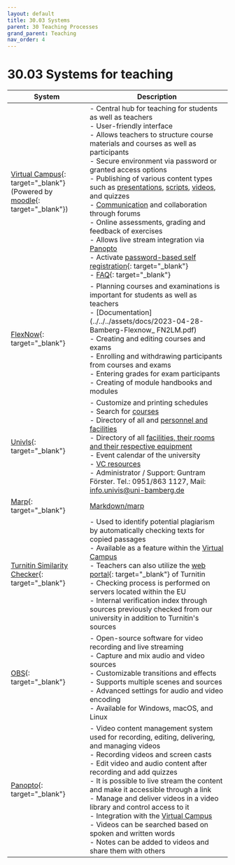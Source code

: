 ```yaml
---
layout: default
title: 30.03 Systems
parent: 30 Teaching Processes
grand_parent: Teaching
nav_order: 4
---
```


# 30.03 Systems for teaching

| System | Description |
---|---|
[Virtual Campus](https://vc.uni-bamberg.de/moodle/mod/page/view.php?id=225164){: target="_blank"}<br>(Powered by [moodle](https://docs.moodle.org/39/de/Hauptseite){: target="_blank"})| - Central hub for teaching for students as well as teachers<br>- User-friendly interface<br>- Allows teachers to structure course materials and courses as well as participants<br>- Secure environment via password or granted access options<br>- Publishing of various content types such as [presentations](#presentation), [scripts](#writing-tools), [videos](#panopto), and quizzes<br>- [Communication](#communication-tools) and collaboration through forums<br>- Online assessments, grading and feedback of exercises<br>- Allows live stream integration via [Panopto](#panopto)<br>- Activate [password-based self registration](https://vc.uni-bamberg.de/mod/glossary/showentry.php?courseid=2&eid=20417&displayformat=dictionary){: target="_blank"}<br>- [FAQ](https://vc.uni-bamberg.de/mod/glossary/view.php?id=1664511){: target="_blank"}|
[FlexNow](https://www.uni-bamberg.de/pruefungsamt/flexnow/){: target="_blank"}| - Planning courses and examinations is important for students as well as teachers<br>- [Documentation](../../../assets/docs/2023-04-28-Bamberg-Flexnow_ FN2LM.pdf)<br>- Creating and editing courses and exams<br>- Enrolling and withdrawing participants from courses and exams<br>- Entering grades for exam participants<br>- Creating of module handbooks and modules |
[UnivIs](https://univis.uni-bamberg.de/){: target="_blank"}| - Customize and printing schedules<br>- Search for [courses](https://univis.uni-bamberg.de/form?dsc=anew/lecture&anonymous=1&dir=guk&ref=room&sem=2023s)<br>- Directory of all and [personnel and facilities](https://univis.uni-bamberg.de/form?dsc=anew/pande&anonymous=1&dir=guk&ref=room&sem=2023s)<br>- Directory of all [facilities, their rooms and their respective equipment](https://univis.uni-bamberg.de/form?dsc=anew/room:&dir=&anonymous=1&ref=room&sem=2023s)<br>- Event calendar of the university<br>- [VC resources](https://vc.uni-bamberg.de/enrol/index.php?id=266)<br>- Administrator / Support: Guntram Förster. Tel.: 0951/863 1127, Mail: info.univis@uni-bamberg.de |
[Marp](https://marp.app/){: target="_blank"}| [Markdown/marp](../../10-lab/10_processes/10.07.markdown.md) |
[Turnitin Similarity Checker](https://www.uni-bamberg.de/its/turnitin){: target="_blank"}| - Used to identify potential plagiarism by automatically checking texts for copied passages<br>- Available as a feature within the [Virtual Campus](#virtual-campus-powered-by-moodle)<br>- Teachers can also utilize the [web portal](https://www.uni-bamberg.de/its/turnitin){: target="_blank"} of Turnitin<br>- Checking process is performed on servers located within the EU<br>- Internal verification index through sources previously checked from our university in addition to Turnitin's sources|
[OBS](https://obsproject.com/){: target="_blank"}| - Open-source software for video recording and live streaming<br>- Capture and mix audio and video sources<br>- Customizable transitions and effects<br>- Supports multiple scenes and sources<br>- Advanced settings for audio and video encoding<br>- Available for Windows, macOS, and Linux|
[Panopto](https://www.uni-bamberg.de/its/dienstleistungen/webdienste/panopto/){: target="_blank"}| - Video content management system used for recording, editing, delivering, and managing videos<br>- Recording videos and screen casts<br>- Edit video and audio content after recording and add quizzes<br>- It is possible to live stream the content and make it accessible through a link<br>- Manage and deliver videos in a video library and control access to it<br>- Integration with the [Virtual Campus](#virtual-campus-powered-by-moodle)<br>- Videos can be searched based on spoken and written words<br>- Notes can be added to videos and share them with others|
